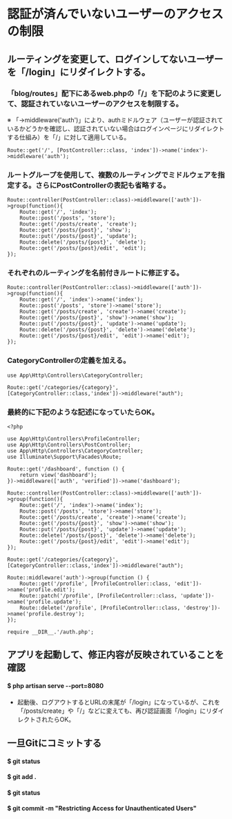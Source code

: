 # 認証が済んでいないユーザーのアクセスの制限

## ルーティングを変更して、ログインしてないユーザーを「/login」にリダイレクトする。

### 「blog/routes」配下にあるweb.phpの「/」を下記のように変更して、認証されていないユーザーのアクセスを制限する。
※ 「->middleware('auth')」により、authミドルウェア（ユーザーが認証されているかどうかを確認し、認証されていない場合はログインページにリダイレクトする仕組み）を「/」に対して適用している。

    Route::get('/', [PostController::class, 'index'])->name('index')->middleware('auth');

### ルートグループを使用して、複数のルーティングでミドルウェアを指定する。さらにPostControllerの表記も省略する。

    Route::controller(PostController::class)->middleware(['auth'])->group(function(){
        Route::get('/', 'index');
        Route::post('/posts', 'store');
        Route::get('/posts/create', 'create');
        Route::get('/posts/{post}', 'show');
        Route::put('/posts/{post}', 'update');
        Route::delete('/posts/{post}', 'delete');
        Route::get('/posts/{post}/edit', 'edit');
    });

### それぞれのルーティングを名前付きルートに修正する。

    Route::controller(PostController::class)->middleware(['auth'])->group(function(){
        Route::get('/', 'index')->name('index');
        Route::post('/posts', 'store')->name('store');
        Route::get('/posts/create', 'create')->name('create');
        Route::get('/posts/{post}', 'show')->name('show');
        Route::put('/posts/{post}', 'update')->name('update');
        Route::delete('/posts/{post}', 'delete')->name('delete');
        Route::get('/posts/{post}/edit', 'edit')->name('edit');
    });

### CategoryControllerの定義を加える。

    use App\Http\Controllers\CategoryController;

    Route::get('/categories/{category}', [CategoryController::class,'index'])->middleware("auth");

### 最終的に下記のような記述になっていたらOK。

    <?php

    use App\Http\Controllers\ProfileController;
    use App\Http\Controllers\PostController;
    use App\Http\Controllers\CategoryController;
    use Illuminate\Support\Facades\Route;

    Route::get('/dashboard', function () {
        return view('dashboard');
    })->middleware(['auth', 'verified'])->name('dashboard');

    Route::controller(PostController::class)->middleware(['auth'])->group(function(){
        Route::get('/', 'index')->name('index');
        Route::post('/posts', 'store')->name('store');
        Route::get('/posts/create', 'create')->name('create');
        Route::get('/posts/{post}', 'show')->name('show');
        Route::put('/posts/{post}', 'update')->name('update');
        Route::delete('/posts/{post}', 'delete')->name('delete');
        Route::get('/posts/{post}/edit', 'edit')->name('edit');
    });

    Route::get('/categories/{category}', [CategoryController::class,'index'])->middleware("auth");

    Route::middleware('auth')->group(function () {
        Route::get('/profile', [ProfileController::class, 'edit'])->name('profile.edit');
        Route::patch('/profile', [ProfileController::class, 'update'])->name('profile.update');
        Route::delete('/profile', [ProfileController::class, 'destroy'])->name('profile.destroy');
    });

    require __DIR__.'/auth.php';

## アプリを起動して、修正内容が反映されていることを確認

#### $ php artisan serve --port=8080

* 起動後、ログアウトするとURLの末尾が「/login」になっているが、これを「/posts/create」や「/」などに変えても、再び認証画面「/login」にリダイレクトされたらOK。

## 一旦Gitにコミットする

#### $ git status
#### $ git add .
#### $ git status
#### $ git commit -m "Restricting Access for Unauthenticated Users"